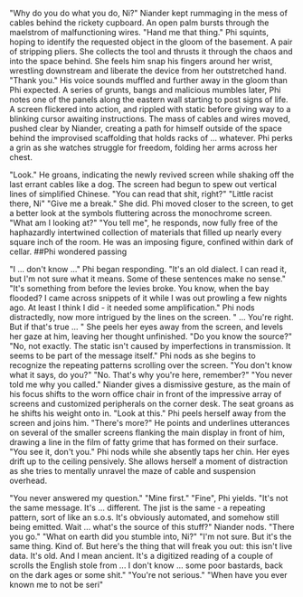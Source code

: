 

"Why do you do what you do, Ni?"
Niander kept rummaging in the mess of cables behind the rickety cupboard. 
An open palm bursts through the maelstrom of malfunctioning wires. 
"Hand me that thing."
Phi squints, hoping to identify the requested object in the gloom of the basement. A pair of stripping pliers. She collects the tool and thrusts it through the chaos and into the space behind. She feels him snap his fingers around her wrist, wrestling downstream and liberate the device from her outstretched hand. 
"Thank you." His voice sounds muffled and further away in the gloom than Phi expected. 
A series of grunts, bangs and malicious mumbles later, Phi notes one of the panels along the eastern wall starting to post signs of life. A screen flickered into action, and rippled with static before giving way to a blinking cursor awaiting instructions. 
The mass of cables and wires moved, pushed clear by Niander, creating a path for himself outside of the space behind the improvised scaffolding that holds racks of ... whatever. Phi perks a grin as she watches struggle for freedom, folding her arms across her chest. 

"Look." He groans, indicating the newly revived screen while shaking off the last errant cables like a dog. The screen had begun to spew out vertical lines of simplified Chinese. "You can read that shit, right?"
"Little racist there, Ni"
"Give me a break."
She did. Phi moved closer to the screen, to get a better look at the symbols fluttering across the monochrome screen. 
"What am I looking at?"
"You tell me", he responds, now fully free of the haphazardly intertwined collection of materials that filled up nearly every square inch of the room. He was an imposing figure, confined within dark of cellar. ##Phi wondered passing

"I ... don't know ..." Phi began responding. "It's an old dialect. I can read it, but I'm not sure what it means. Some of these sentences make no sense."
"It's something from before the levies broke. You know, when the bay flooded? I came across snippets of it while I was out prowling a few nights ago. At least I think I did - it needed some amplification."
Phi nods distractedly, now more intrigued by the lines on the screen. " ... You're right. But if that's true ... " She peels her eyes away from the screen, and levels her gaze at him, leaving her thought unfinished. 
"Do you know the source?"
"No, not exactly. The static isn't caused by imperfections in transmission. It seems to be part of the message itself."
Phi nods as she begins to recognize the repeating patterns scrolling over the screen. "You don't know what it says, do you?"
"No. That's why you're here, remember?"
"You never told me why you called."
Niander gives a dismissive gesture, as the main of his focus shifts to the worn office chair in front of the impressive array of screens and customized peripherals on the corner desk. The seat groans as he shifts his weight onto in. 
"Look at this."
Phi peels herself away from the screen and joins him. 
"There's more?"
He points and underlines utterances on several of the smaller screens flanking the main display in front of him, drawing a line in the film of fatty grime that has formed on their surface. "You see it, don't you."
Phi nods while she absently taps her chin. Her eyes drift up to the ceiling pensively. She allows herself a moment of distraction as she tries to mentally unravel the maze of cable and suspension overhead. 

"You never answered my question."
"Mine first."
"Fine", Phi yields. "It's not the same message. It's ... different. The jist is the same - a repeating pattern, sort of like an s.o.s. It's obviously automated, and somehow still being emitted. Wait ... what's the source of this stuff?"
Niander nods. "There you go."
"What on earth did you stumble into, Ni?" 
"I'm not sure. But it's the same thing. Kind of. But here's the thing that will freak you out: this isn't live data. It's old. And I mean ancient. It's a digitized reading of a couple of scrolls the English stole from ... I don't know ... some poor bastards, back on the dark ages or some shit."
"You're not serious."
"When have you ever known me to not be seri"
